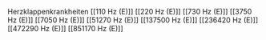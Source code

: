 Herzklappenkrankheiten
[[110 Hz (E)]]
[[220 Hz (E)]]
[[730 Hz (E)]]
[[3750 Hz (E)]]
[[7050 Hz (E)]]
[[51270 Hz (E)]]
[[137500 Hz (E)]]
[[236420 Hz (E)]]
[[472290 Hz (E)]]
[[851170 Hz (E)]]